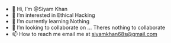 - 👋 Hi, I’m @Siyam Khan
- 👀 I’m interested in Ethical Hacking
- 🌱 I’m currently learning Nothing
- 💞️ I’m looking to collaborate on ... Theres nothing to collaborate
- 📫 How to reach me email me at siyamkhan68s@gmail.com

<!---
SiyamKhan68/SiyamKhan68 is a ✨ special ✨ repository because its `README.md` (this file) appears on your GitHub profile.
You can click the Preview link to take a look at your changes.
--->
